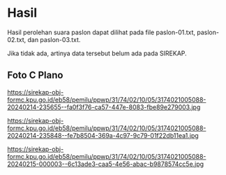 # Hasil

Hasil perolehan suara paslon dapat dilihat pada file paslon-01.txt, paslon-02.txt, dan paslon-03.txt.

Jika tidak ada, artinya data tersebut belum ada pada SIREKAP.

## Foto C Plano

https://sirekap-obj-formc.kpu.go.id/eb58/pemilu/ppwp/31/74/02/10/05/3174021005088-20240214-235655--fa0f3f76-ca57-447e-8083-fbe89e279003.jpg

https://sirekap-obj-formc.kpu.go.id/eb58/pemilu/ppwp/31/74/02/10/05/3174021005088-20240214-235848--fe7b8504-369a-4c97-9c79-01f22db11ea1.jpg

https://sirekap-obj-formc.kpu.go.id/eb58/pemilu/ppwp/31/74/02/10/05/3174021005088-20240215-000003--6c13ade3-caa5-4e56-abac-b9878574cc5e.jpg
